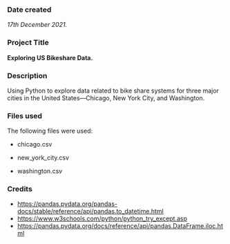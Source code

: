 
### Date created
*17th December 2021.*

### Project Title
**Exploring US Bikeshare Data.**

### Description
Using Python to explore data related to bike share systems for three major cities in the United States—Chicago, New York City, and Washington.
### Files used
The following files were used:
 * chicago.csv
 - new_york_city.csv
 * washington.csv
### Credits
  * https://pandas.pydata.org/pandas-docs/stable/reference/api/pandas.to_datetime.html
  * https://www.w3schools.com/python/python_try_except.asp
  * https://pandas.pydata.org/docs/reference/api/pandas.DataFrame.iloc.html
